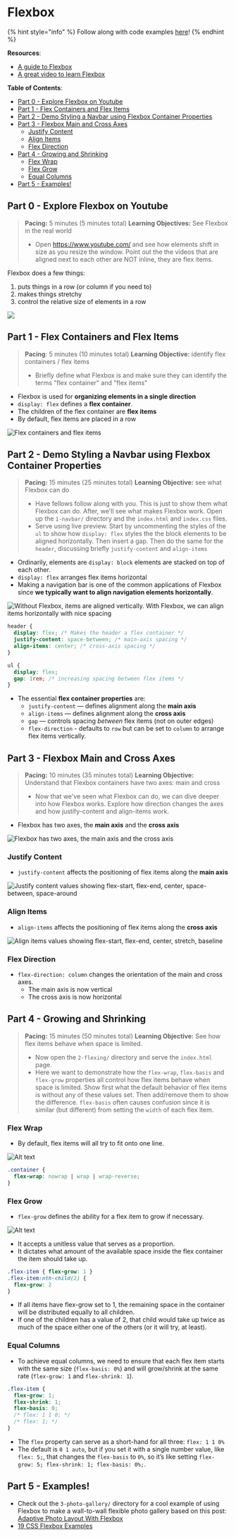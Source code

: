 # Flexbox

{% hint style="info" %}
Follow along with code examples [here](https://github.com/The-Marcy-Lab-School/2-1-0-lecture-flexbox)!
{% endhint %}

**Resources**:
* [A guide to Flexbox](https://css-tricks.com/snippets/css/a-guide-to-flexbox/)
* [A great video to learn Flexbox](https://www.youtube.com/watch?v=u044iM9xsWU&ab_channel=KevinPowell)

**Table of Contents**:
- [Part 0 - Explore Flexbox on Youtube](#part-0---explore-flexbox-on-youtube)
- [Part 1 - Flex Containers and Flex Items](#part-1---flex-containers-and-flex-items)
- [Part 2 - Demo Styling a Navbar using Flexbox Container Properties](#part-2---demo-styling-a-navbar-using-flexbox-container-properties)
- [Part 3 - Flexbox Main and Cross Axes](#part-3---flexbox-main-and-cross-axes)
  - [Justify Content](#justify-content)
  - [Align Items](#align-items)
  - [Flex Direction](#flex-direction)
- [Part 4 - Growing and Shrinking](#part-4---growing-and-shrinking)
  - [Flex Wrap](#flex-wrap)
  - [Flex Grow](#flex-grow)
  - [Equal Columns](#equal-columns)
- [Part 5 - Examples!](#part-5---examples)

## Part 0 - Explore Flexbox on Youtube

> **Pacing:** 5 minutes (5 minutes total)
> **Learning Objectives:** See Flexbox in the real world
> * Open https://www.youtube.com/ and see how elements shift in size as you resize the window. Point out the the videos that are aligned next to each other are NOT inline, they are flex items.

Flexbox does a few things: 
1. puts things in a row (or column if you need to)
2. makes things stretchy
3. control the relative size of elements in a row

![](./img/flex-grow.gif)

## Part 1 - Flex Containers and Flex Items

> **Pacing**: 5 minutes (10 minutes total)
> **Learning Objective:** identify flex containers / flex items
> * Briefly define what Flexbox is and make sure they can identify the terms "flex container" and "flex items"

* Flexbox is used for **organizing elements in a single direction**
* `display: flex` defines a **flex container**. 
* The children of the flex container are **flex items**
* By default, flex items are placed in a row

![Flex containers and flex items](./img/flex-container-items.png)

## Part 2 - Demo Styling a Navbar using Flexbox Container Properties

> **Pacing:** 15 minutes (25 minutes total)
> **Learning Objective:** see what Flexbox can do
> * Have fellows follow along with you. This is just to show them what Flexbox can do. After, we'll see what makes Flexbox work. Open up the `1-navbar/` directory and the `index.html` and `index.css` files. 
> * Serve using live preview. Start by uncommenting the styles of the `ul` to show how `display: flex` styles the the block elements to be aligned horizontally. Then insert a gap. Then do the same for the `header`, discussing briefly `justify-content` and `align-items`

* Ordinarily, elements are `display: block` elements are stacked on top of each other.
* `display: flex` arranges flex items horizontal
* Making a navigation bar is one of the common applications of Flexbox since **we typically want to align navigation elements horizontally**.

![Without Flexbox, items are aligned vertically. With Flexbox, we can align items horizontally with nice spacing](./img/flexbox-comparison.png)

```css
header {
  display: flex; /* Makes the header a flex container */
  justify-content: space-between; /* main-axis spacing */
  align-items: center; /* cross-axis spacing */
}

ul {
  display: flex;
  gap: 1rem; /* increasing spacing between flex items */
}
```

* The essential **flex container properties** are:
  * `justify-content` — defines alignment along the **main axis**
  * `align-items` — defines alignment along the **cross axis**
  * `gap` — controls spacing _between_ flex items (not on outer edges)
  * `flex-direction` - defaults to `row` but can be set to `column` to arrange flex items vertically.


## Part 3 - Flexbox Main and Cross Axes

> **Pacing:** 10 minutes (35 minutes total)
> **Learning Objective:** Understand that Flexbox containers have two axes: main and cross
> * Now that we've seen what Flexbox can do, we can dive deeper into how Flexbox works. Explore how direction changes the axes and how justify-content and align-items work.

* Flexbox has two axes, the **main axis** and the **cross axis**

![Flexbox has two axes, the main axis and the cross axis](./img/flex-box-axes.svg)


### Justify Content

* `justify-content` affects the positioning of flex items along the **main axis**

![Justify content values showing flex-start, flex-end, center, space-between, space-around](./img/justify-content.png)

### Align Items

* `align-items` affects the positioning of flex items along the **cross axis**

![Align items values showing flex-start, flex-end, center, stretch, baseline](./img/align-items.png)

### Flex Direction

* `flex-direction: column` changes the orientation of the main and cross axes. 
  * The main axis is now vertical
  * The cross axis is now horizontal

## Part 4 - Growing and Shrinking

> **Pacing:** 15 minutes (50 minutes total)
> **Learning Objective:** See how flex items behave when space is limited.
> * Now open the `2-flexing/` directory and serve the `index.html` page.
> * Here we want to demonstrate how the `flex-wrap`, `flex-basis` and `flex-grow` properties all control how flex items behave when space is limited. Show first what the default behavior of flex items is without any of these values set. Then add/remove them to show the difference. 
> `flex-basis` often causes confusion since it is similar (but different) from setting the `width` of each flex item.

### Flex Wrap

* By default, flex items will all try to fit onto one line.

![Alt text](./img/flex-wrap.png)

```css
.container {
  flex-wrap: nowrap | wrap | wrap-reverse;
}
```

### Flex Grow

* `flex-grow` defines the ability for a flex item to grow if necessary. 

![Alt text](https://css-tricks.com/wp-content/uploads/2018/10/flex-grow.svg)

* It accepts a unitless value that serves as a proportion. 
* It dictates what amount of the available space inside the flex container the item should take up.

```css
.flex-item { flex-grow: 1 }
.flex-item:nth-child(2) { 
  flex-grow: 2
}
```

* If all items have flex-grow set to 1, the remaining space in the container will be distributed equally to all children. 
* If one of the children has a value of 2, that child would take up twice as much of the space either one of the others (or it will try, at least).

### Equal Columns

* To achieve equal columns, we need to ensure that each flex item starts with the same size (`flex-basis: 0%`) and will grow/shrink at the same rate (`flex-grow: 1` and `flex-shrink: 1`).

```css
.flex-item {
  flex-grow: 1;
  flex-shrink: 1;
  flex-basis: 0;
  /* flex: 1 1 0; */
  /* flex: 1; */
}
```

* The `flex` property can serve as a short-hand for all three: `flex: 1 1 0%`
* The default is `0 1 auto`, but if you set it with a single number value, like `flex: 5;`, that changes the `flex-basis` to `0%`, so it’s like setting `flex-grow: 5; flex-shrink: 1; flex-basis: 0%;`.

## Part 5 - Examples!

* Check out the `3-photo-gallery/` directory for a cool example of using Flexbox to make a wall-to-wall flexible photo gallery based on this post: [Adaptive Photo Layout With Flexbox](https://css-tricks.com/adaptive-photo-layout-with-flexbox/)
* [19 CSS Flexbox Examples](https://freefrontend.com/css-flexbox-examples/)
